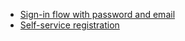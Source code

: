 * [Sign-in flow with password and email](/docs/guides/oie-embedded-sdk-use-case-sign-in-pwd-email/aspnet/main/)
* [Self-service registration](/docs/guides/oie-embedded-sdk-use-case-self-reg/aspnet/main/)
